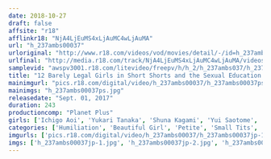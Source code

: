 ```yaml
---
date: 2018-10-27
draft: false
affsite: "r18"
afflinkr18: "NjA4LjEuMS4xLjAuMC4wLjAuMA"
url: "h_237ambs00037"
urloriginal: "http://www.r18.com/videos/vod/movies/detail/-/id=h_237ambs00037"
urlfinal: "http://media.r18.com/track/NjA4LjEuMS4xLjAuMC4wLjAuMA/videos/vod/movies/detail/-/id=h_237ambs00037"
samplevid: "awspv3001.r18.com/litevideo/freepv/h/h_2/h_237ambs037/h_237ambs037_dmb_w.mp4"
title: "12 Barely Legal Girls in Short Shorts and the Sexual Education Prank"
mainimgurl: "pics.r18.com/digital/video/h_237ambs00037/h_237ambs00037ps.jpg"
mainimgs: "h_237ambs00037ps.jpg"
releasedate: "Sept. 01, 2017"
duration: 243
productioncomp: "Planet Plus"
girls: ['Ichigo Aoi', 'Yukari Tanaka', 'Shuna Kagami', 'Yui Saotome', 'Kanon Kuga', 'Karen Haruki', 'Ku Aine', 'Rin Aoki', 'Shizuku Kotohane', 'Rena Aoi']
categories: ['Humiliation', 'Beautiful Girl', 'Petite', 'Small Tits', 'Gym Clothes', 'Pranks', 'Over 4 Hours', 'Hi-Def']
imgurls: ['pics.r18.com/digital/video/h_237ambs00037/h_237ambs00037jp-1.jpg', 'pics.r18.com/digital/video/h_237ambs00037/h_237ambs00037jp-2.jpg', 'pics.r18.com/digital/video/h_237ambs00037/h_237ambs00037jp-3.jpg', 'pics.r18.com/digital/video/h_237ambs00037/h_237ambs00037jp-4.jpg', 'pics.r18.com/digital/video/h_237ambs00037/h_237ambs00037jp-5.jpg', 'pics.r18.com/digital/video/h_237ambs00037/h_237ambs00037jp-6.jpg', 'pics.r18.com/digital/video/h_237ambs00037/h_237ambs00037jp-7.jpg', 'pics.r18.com/digital/video/h_237ambs00037/h_237ambs00037jp-8.jpg', 'pics.r18.com/digital/video/h_237ambs00037/h_237ambs00037jp-9.jpg', 'pics.r18.com/digital/video/h_237ambs00037/h_237ambs00037jp-10.jpg', 'pics.r18.com/digital/video/h_237ambs00037/h_237ambs00037jp-11.jpg', 'pics.r18.com/digital/video/h_237ambs00037/h_237ambs00037jp-12.jpg', 'pics.r18.com/digital/video/h_237ambs00037/h_237ambs00037jp-13.jpg', 'pics.r18.com/digital/video/h_237ambs00037/h_237ambs00037jp-14.jpg', 'pics.r18.com/digital/video/h_237ambs00037/h_237ambs00037jp-15.jpg', 'pics.r18.com/digital/video/h_237ambs00037/h_237ambs00037jp-16.jpg', 'pics.r18.com/digital/video/h_237ambs00037/h_237ambs00037jp-17.jpg', 'pics.r18.com/digital/video/h_237ambs00037/h_237ambs00037jp-18.jpg', 'pics.r18.com/digital/video/h_237ambs00037/h_237ambs00037jp-19.jpg', 'pics.r18.com/digital/video/h_237ambs00037/h_237ambs00037jp-20.jpg']
imgs: ['h_237ambs00037jp-1.jpg', 'h_237ambs00037jp-2.jpg', 'h_237ambs00037jp-3.jpg', 'h_237ambs00037jp-4.jpg', 'h_237ambs00037jp-5.jpg', 'h_237ambs00037jp-6.jpg', 'h_237ambs00037jp-7.jpg', 'h_237ambs00037jp-8.jpg', 'h_237ambs00037jp-9.jpg', 'h_237ambs00037jp-10.jpg', 'h_237ambs00037jp-11.jpg', 'h_237ambs00037jp-12.jpg', 'h_237ambs00037jp-13.jpg', 'h_237ambs00037jp-14.jpg', 'h_237ambs00037jp-15.jpg', 'h_237ambs00037jp-16.jpg', 'h_237ambs00037jp-17.jpg', 'h_237ambs00037jp-18.jpg', 'h_237ambs00037jp-19.jpg', 'h_237ambs00037jp-20.jpg']
---
```

